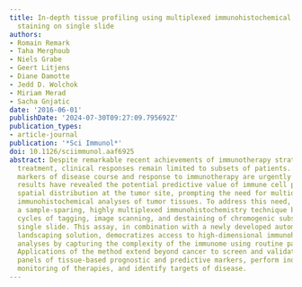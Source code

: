 ```yaml
---
title: In-depth tissue profiling using multiplexed immunohistochemical consecutive
  staining on single slide
authors:
- Romain Remark
- Taha Merghoub
- Niels Grabe
- Geert Litjens
- Diane Damotte
- Jedd D. Wolchok
- Miriam Merad
- Sacha Gnjatic
date: '2016-06-01'
publishDate: '2024-07-30T09:27:09.795692Z'
publication_types:
- article-journal
publication: '*Sci Immunol*'
doi: 10.1126/sciimmunol.aaf6925
abstract: Despite remarkable recent achievements of immunotherapy strategies in cancer
  treatment, clinical responses remain limited to subsets of patients. Predictive
  markers of disease course and response to immunotherapy are urgently needed. Recent
  results have revealed the potential predictive value of immune cell phenotype and
  spatial distribution at the tumor site, prompting the need for multidimensional
  immunohistochemical analyses of tumor tissues. To address this need, we developed
  a sample-sparing, highly multiplexed immunohistochemistry technique based on iterative
  cycles of tagging, image scanning, and destaining of chromogenic substrate on a
  single slide. This assay, in combination with a newly developed automated digital
  landscaping solution, democratizes access to high-dimensional immunohistochemical
  analyses by capturing the complexity of the immunome using routine pathology standards.
  Applications of the method extend beyond cancer to screen and validate comprehensive
  panels of tissue-based prognostic and predictive markers, perform indepth in situ
  monitoring of therapies, and identify targets of disease.
---
```

